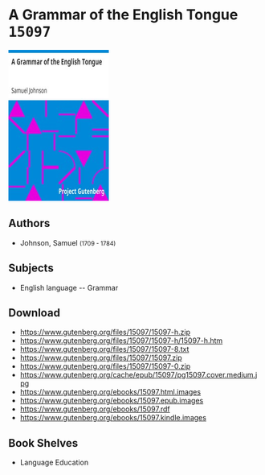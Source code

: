 # A Grammar of the English Tongue <kbd>15097</kbd>

![](./cover.medium.jpg "")

## Authors


 - Johnson, Samuel <small>(1709 - 1784)</small>

## Subjects


 - English language -- Grammar

## Download


 - https://www.gutenberg.org/files/15097/15097-h.zip
 - https://www.gutenberg.org/files/15097/15097-h/15097-h.htm
 - https://www.gutenberg.org/files/15097/15097-8.txt
 - https://www.gutenberg.org/files/15097/15097.zip
 - https://www.gutenberg.org/files/15097/15097-0.zip
 - https://www.gutenberg.org/cache/epub/15097/pg15097.cover.medium.jpg
 - https://www.gutenberg.org/ebooks/15097.html.images
 - https://www.gutenberg.org/ebooks/15097.epub.images
 - https://www.gutenberg.org/ebooks/15097.rdf
 - https://www.gutenberg.org/ebooks/15097.kindle.images

## Book Shelves


 - Language Education
